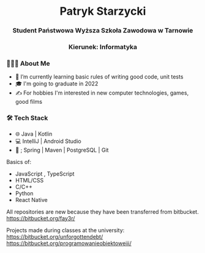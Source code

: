 <h1 align="center">Patryk Starzycki</h1>

<h3 align="center">Student Państwowa Wyższa Szkoła Zawodowa w Tarnowie</h3>
<h3 align="center">Kierunek: Informatyka</h3>

<h3> 👨🏻‍💻 About Me </h3>

- 🔭  I’m currently learning basic rules of writing good code, unit tests 
- 🎓  I'm going to graduate in 2022
- ✍️  For hobbies I'm interested in new computer technologies, games, good films

<h3>🛠 Tech Stack</h3>

- 🌐  Java | Kotlin 
- 💻  IntelliJ | Android Studio
- 🔧 ; Spring | Maven | PostgreSQL | Git

Basics of:
- JavaScript , TypeScript
- HTML/CSS
- C/C++
- Python
- React Native

All repositories are new because they have been transferred from bitbucket.
https://bitbucket.org/fay3r/

Projects made during classes at the university:
https://bitbucket.org/unforgottendebt/
https://bitbucket.org/programowanieobiektoweiii/
